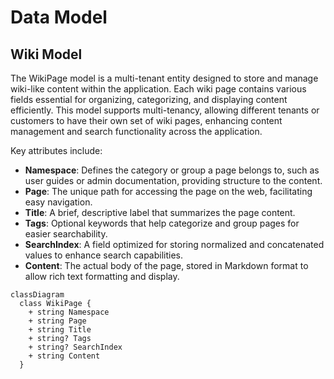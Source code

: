 # Data Model

## Wiki Model

The WikiPage model is a multi-tenant entity designed to store and manage wiki-like content within the application. Each wiki page contains various fields essential for organizing, categorizing, and displaying content efficiently. This model supports multi-tenancy, allowing different tenants or customers to have their own set of wiki pages, enhancing content management and search functionality across the application.

Key attributes include:

- **Namespace**: Defines the category or group a page belongs to, such as user guides or admin documentation, providing structure to the content.
- **Page**: The unique path for accessing the page on the web, facilitating easy navigation.
- **Title**: A brief, descriptive label that summarizes the page content.
- **Tags**: Optional keywords that help categorize and group pages for easier searchability.
- **SearchIndex**: A field optimized for storing normalized and concatenated values to enhance search capabilities.
- **Content**: The actual body of the page, stored in Markdown format to allow rich text formatting and display.

```mermaid
classDiagram
  class WikiPage {
    + string Namespace
    + string Page
    + string Title
    + string? Tags
    + string? SearchIndex
    + string Content
  }
```
